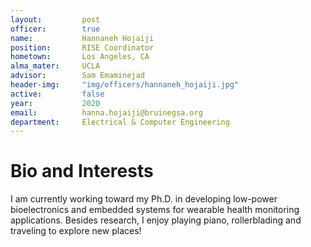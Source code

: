 ```yaml
---
layout:     	post
officer: 		true
name:      		Hannaneh Hojaiji
position: 		RISE Coordinator
hometown: 		Los Angeles, CA
alma_mater: 	UCLA
advisor: 		Sam Emaminejad
header-img: 	"img/officers/hannaneh_hojaiji.jpg"
active: 		false
year:  			2020
email: 			hanna.hojaiji@bruinegsa.org
department: 	Electrical & Computer Engineering
---
```


# Bio and Interests
I am currently working toward my Ph.D. in developing low-power bioelectronics and embedded systems for wearable health monitoring applications.
Besides research, I enjoy playing piano, rollerblading and traveling to explore new places! 
